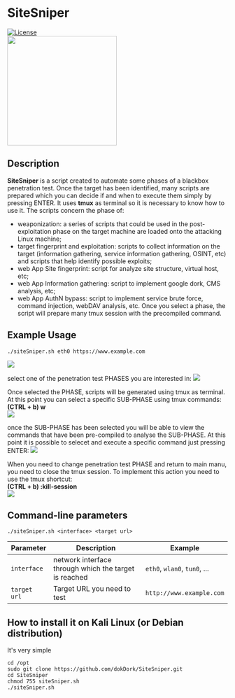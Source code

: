 # SiteSniper
[![License](https://img.shields.io/badge/license-MIT-_red.svg)](https://opensource.org/licenses/MIT)  
<img src="https://github.com/dokDork/red-team-penetration-test-script/raw/main/images/siteSniper.png" width="250" height="250">  
  
## Description
**SiteSniper** is a script created to automate some phases of a blackbox penetration test. Once the target has been identified, many scripts are prepared which you can decide if and when to execute them simply by pressing ENTER. It uses **tmux** as terminal so it is necessary to know how to use it.
The scripts concern the phase of:
- weaponization: a series of scripts that could be used in the post-exploitation phase on the target machine are loaded onto the attacking Linux machine;
- target fingerprint and exploitation: scripts to collect information on the target (information gathering, service information gathering, OSINT, etc) and scripts that help identify possible exploits;
- web App Site fingerprint: script for analyze site structure, virtual host, etc;
- web App Information gathering: script to implement google dork, CMS analysis, etc;
- web App AuthN bypass: script to implement service brute force, command injection, webDAV analysis, etc.
Once you select a phase, the script will prepare many tmux session with the precompiled command.

  
## Example Usage
 ```
./siteSniper.sh eth0 https://www.example.com
 ``` 
<img src="https://github.com/dokDork/red-team-penetration-test-script/raw/main/images/01.png">

select one of the penetration test PHASES you are interested in:
<img src="https://github.com/dokDork/red-team-penetration-test-script/raw/main/images/02.png">

Once selected the PHASE, scripts will be generated using tmux as terminal.
At this point you can select a specific SUB-PHASE using tmux commands:  
**(CTRL + b) w**  
<img src="https://github.com/dokDork/red-team-penetration-test-script/raw/main/images/03.png">

once the SUB-PHASE has been selected you will be able to view the commands that have been pre-compiled to analyse the SUB-PHASE. At this point it is possible to selecet and execute a specific command just pressing ENTER:
<img src="https://github.com/dokDork/red-team-penetration-test-script/raw/main/images/04.png">

When you need to change penetration test PHASE and return to main manu, you need to close the tmux session. To implement this action you need to use the tmux shortcut:  
**(CTRL + b) :kill-session**  
<img src="https://github.com/dokDork/red-team-penetration-test-script/raw/main/images/05.png">

  
## Command-line parameters
```
./siteSniper.sh <interface> <target url>
```

| Parameter | Description                          | Example       |
|-----------|--------------------------------------|---------------|
| `interface`      | network interface through which the target is reached | `eth0`, `wlan0`, `tun0`, ... |
| `target url`      | Target URL you need to test          | `http://www.example.com`          |

  
## How to install it on Kali Linux (or Debian distribution)
It's very simple  
```
cd /opt
sudo git clone https://github.com/dokDork/SiteSniper.git
cd SiteSniper 
chmod 755 siteSniper.sh 
./siteSniper.sh 
```
